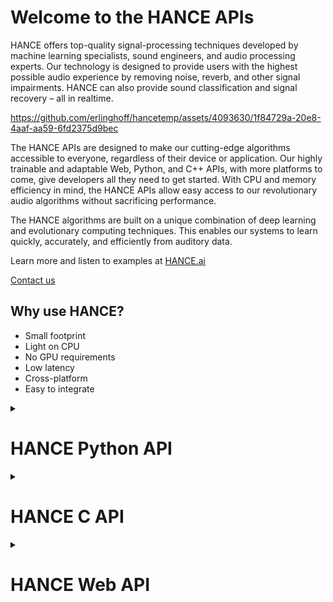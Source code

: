 # Welcome to the HANCE APIs

HANCE offers top-quality signal-processing techniques developed by machine learning specialists, sound engineers, and audio processing experts. Our technology is designed to provide users with the highest possible audio experience by removing noise, reverb, and other signal impairments. HANCE can also provide sound classification and signal recovery – all in realtime. 

https://github.com/erlinghoff/hancetemp/assets/4093630/1f84729a-20e8-4aaf-aa59-6fd2375d9bec

The HANCE APIs are designed to make our cutting-edge algorithms accessible to everyone, regardless of their device or application. Our highly trainable and adaptable Web, Python, and C++ APIs, with more platforms to come, give developers all they need to get started. With CPU and memory efficiency in mind, the HANCE APIs allow easy access to our revolutionary audio algorithms without sacrificing performance.

The HANCE algorithms are built on a unique combination of deep learning and evolutionary computing techniques. This enables our systems to learn quickly, accurately, and efficiently from auditory data.

Learn more and listen to examples at [HANCE.ai](https://hance.ai)

[Contact us](https://hance.ai/contact/)

## Why use HANCE?

- Small footprint
- Light on CPU
- No GPU requirements
- Low latency
- Cross-platform
- Easy to integrate

<details>
    <summary>
<h1>HANCE Python API</h1>
    </summary>

HANCE is a powerful audio enhancement engine that can drastically improve the quality of audio signals in your Python projects. This document explains how to install and use the HANCE Python wrapper.

To learn more about HANCE and its capabilities, visit [HANCE.ai](https://hance.ai).

## Installation

Installing the HANCE Python wrapper is easy:

* Use _pip_, the standard Python package installer. 
* Run the command in the example below from the _terminal_ on macOS or the _command line_ on Windows. 

> 
> Note that HANCE is compatible with Python 3 and later. If your Python version is older than Python 3, update it to use the HANCE Python API.

### Install HANCE with Pip

```bash
python -m pip install hance
```

## How to use

The HANCE Python API is essentially a wrapper around the underlying C++ library. To use the API, you can import it and then list the available models:

### Importing HANCE

```python
import hance
models = hance.list_models()
print(models)
```

> 
> Use the `list_models` function to get a list of available models you can use with HANCE, such as noise reduction and reverb removal models.

## Basic audio processing
To process an audio file using HANCE, use the `process_file` function, as shown below.

> 
> In this example, we use _PySoundFile_ to read and write audio files. While _PySoundFile_ is not a requirement for using HANCE, it is a convenient library for handling audio files in Python. If you wish to use the process_file function shown in the example, you must install PySoundFile by running the command `python -m pip install soundfile`

### File processing
```python
import hance
models = hance.list_models()
hance.process_file(models[0], input_file_path, output_file_path)
```


The HANCE engine works without a license but it will leave a watermark on the sound. You can obtain a license for the HANCE engine [here](https://hance.ai/contact).
This is an example of processing a file using a license.

### Using with a license
```python
import hance

license_string = "example_license"

models = hance.list_models()
hance.process_file(models[0], input_file_path, output_file_path,
                    license_string=license_string)
```


## Realtime processing

In addition to processing audio files, HANCE can also be used on realtime audio streams. The following example demonstrates how to use HANCE with PyAudio to record audio from a microphone, process it in realtime, and output it to headphones. At the very bottom you can find a minimal example of this with only the HANCE related parts.


### Complete Python example of realtime processing

```python
 # We capture the input of your microphone and process it in real-time. 
 # We then send it to the output device.

import threading
import numpy as np
import hance
import pyaudio

engine = hance.HanceEngine()
p = pyaudio.PyAudio()

FORMAT = pyaudio.paFloat32
CHANNELS = 1
RATE = 44100
CHUNK = 512

print("\nRecord audio from a microphone and process it in realtime with HANCE.")
print("PyAudio will induce some latency with the roundtrip to the soundcard,")
print("but the HANCE engine runs in realtime.\n")

# We get a list of available input devices.
input_devices = []
for i in range(p.get_device_count()):
    device_info = p.get_device_info_by_index(i)
    if device_info["maxInputChannels"] > 0:
        input_devices.append(device_info)

# Print the list of available input devices and ask the user to select one.
print("Available input devices:")
for i, device in enumerate(input_devices):
    print(f"{i}: {device['name']}")
input_device_index = int(input("\nSelect an input device by entering its number: "))
input_device_info = input_devices[input_device_index]

# We get a list of available output devices.
output_devices = []
for i in range(p.get_device_count()):
    device_info = p.get_device_info_by_index(i)
    if device_info["maxOutputChannels"] > 0:
        output_devices.append(device_info)

# We print the list of available input devices and ask the user to select one.
print("\nAvailable output devices:")
print("To prevent feedback, select a headphones output.\n")

for i, device in enumerate(output_devices):
    print(f"{i}: {device['name']}")
output_device_index = int(input("\nSelect an output device by entering its number: "))
output_device_info = output_devices[output_device_index]

models = hance.list_models()
processor = engine.create_processor(models[0], CHANNELS, RATE)

stop_thread = False
processor_active = True

def record_and_playback_thread():
    stream_record = p.open(format=FORMAT, channels=CHANNELS,
                           rate=RATE, input=True,
                           input_device_index=input_device_info['index'],
                           frames_per_buffer=CHUNK)

    stream_play = p.open(format=pyaudio.paFloat32,
                         channels=1,
                         rate=RATE,
                         frames_per_buffer=CHUNK,
                         output=True,
                         output_device_index=output_device_info['index']
                         )
    while not stop_thread:
        data = stream_record.read(CHUNK, exception_on_overflow=False)
        audio_buffer = np.frombuffer(data, dtype=np.float32)
        if processor_active:
            audio_buffer = processor.process(audio_buffer)
        stream_play.write(audio_buffer.astype(np.float32).tobytes())

    # We stop recording.
    stream_record.stop_stream()
    stream_record.close()

    stream_play.stop_stream()
    stream_play.close()

t = threading.Thread(target=record_and_playback_thread)
t.start()

print("\nThe microphone and processing is active")
while True:
    user_input = input("Enter 'p' to toggle processing on and off or 'q' to quit: ")
    if user_input.lower() == "p":
        # Bypass processing and continue the loop
        if processor_active:
            processor_active = False
            print("The processing is bypassed")
        else:
            processor_active = True
            print("The processing is active")
    elif user_input.lower() == "q":
        # Stop the thread
        stop_thread = True
        break

t.join
```

Here is a minimal example of the HANCE-related code for you to look at:

> 
> Please note that this example does not run, as the PCM_AUDIO_DATA is not set, and is only used to demonstrate the usage of the API.

### Minimal Python example

```python
import hance
import numpy as np

engine = hance.HanceEngine()
models = hance.list_models()
processor = engine.create_processor(models[0], CHANNELS, RATE)
audio_buffer = np.frombuffer(PCM_AUDIO_DATA, dtype=np.float32)
audio_buffer = processor.process(audio_buffer)
```

The HANCE Python wrapper is a powerful tool for audio processing and enhancement. With the ability to remove noise, decrease reverb, and be highly CPU and memory-efficient, HANCE stands at the cutting edge of audio enhancement technology. 

We hope this guide has helped get you started with the HANCE Python wrapper, and we encourage you to visit the [HANCE ](https://hance.ai) website to learn more about HANCE and its capabilities.
</details>

<details>
<summary>
<h1>HANCE C API</h1>
</summary>

The C interface for the HANCE Audio Engine provides developers with simple access to HANCE's powerful algorithms and processing capabilities from all languages that offer bindings for standard C-compatible libraries. The HANCE Audio Engine is a light-weight and cross-platform library, and it should be very easy to integrate it into your application. The library can load pre-trained AI models and use these for audio processing to perform various tasks such as noise reduction and de-reverberation.

> 
> The HANCE Audio Engine is delivered with general purpose models for
> noise reduction and de-reverberation. These are designed to meet common 
> requirements in terms of latency and CPU usage. However, we can train custom
> models for lower latencies or less CPU usage at the cost of separation
> quality. Please [contact us](https://hance.ai/contact) for more information.

## Getting Started

The HANCE API is designed to be as simple as possible. The **ProcessFile** example (see the **Examples** folder in the API) illustrates how to create a HANCE processor and process audio with it. [CMake 3.0](https://cmake.org/) or later is required to build the example. To build **ProcessFile**, open the Terminal (on Mac and Linux) or the Command Line Prompt (on Windows) and locate the **Examples/ProcessFile** subfolder in the HANCE API. Please type ```./Build.sh``` on Mac or Linux, or ```Build.bat``` on Windows.

To use the HANCE API, we first need to make sure the "Include" in the HANCE API is added to the header search path and include the HanceEngine header file:

### Include the HANCE Engine Header File
```c++
#include "HanceEngine.h"
```

Now we can create an instance of a HANCE processor by specifying a path to a HANCE model file along with the number of channels and sample rate to use:

### Creating a HANCE Processor Instance
```c++
// Create a HANCE processor that loads the pre-trained model from file
processorHandle = hanceCreateProcessor (modelFilePath, numOfChannels, sampleRate);
if (processorHandle == nullptr)
    handleError ("Unable to create the HANCE audio processor.");
```

The returned processor handle will be **nullptr** if the processor couldn't be created, e.g., because the model file path is invalid.

Now, we can add audio in floating point format to the HANCE processor. The HANCE API supports audio stored either as channel interleaved audio (hanceAddAudioInterleaved and hanceGetAudioInterleaved) or as separate channel vectors (hanceAddAudio and hanceGetAudio). We demonstrate how to add audio from a std::vector containing channel interleaved float values below:

### Adding Channel Interleaved Audio to a HANCE Processor
```c++
// We read PCM audio from the file in the 32-bit floating point format
hanceAddAudioInterleaved (processorHandle, audioBuffer.data(),
                          audioBuffer.size() / numOfChannels);
```

The processing introduces latency, so we need to query how many samples (if any) that are available before we can pick up the processed audio using hanceGetAudioInterleaved:

### Getting Processed Audio from a HANCE Processor
```c++
int numOfPendingSamples = hanceGetNumOfPendingSamples (processorHandle);
vector <float> processedBuffer (numOfChannels * numOfPendingSamples);
if (!hanceGetAudioInterleaved (processorHandle,
                               processedBuffer.data(),
                               numOfPendingSamples))
{
    handleError ("Unable to get audio from the HANCE audio processor.");
}
```

You can add silent audio (all values set to zero) to get the processing tail caused by the model's latency. When you have completed the processing of the audio stream, please make sure to delete the HANCE processor to free its memory:

### Deleting the HANCE Processor and Free Memory
```c++
hanceDeleteProcessor (processorHandle);
```

## Performance Considerations

The HANCE Audio Engine is a light-weight and cross-platform library, and it uses either of the following libraries for vector arithmetic if available:

* Intel Performance Primitives
* Apple vDSP

> 
> The HANCE Audio Engine reverts to pure C++ when no compatible vector arithmetic library is available.

## Datatypes

### HanceProcessorHandle
```c++
typedef void* HanceProcessorHandle;
```
The processor handle refers to an audio processor that can process PCM audio in 32-bit floating point using a specified inference model. The handle created using [hanceCreateProcessor](#hanceCreateProcessor).

### HanceProcessorInfo
```c++
struct HanceProcessorInfo
{
    double sampleRate;
    int32_t numOfModelChannels;
    int32_t latencyInSamples;
};
```

The HanceProcessorInfo contains information about a neural network based audio processor.

|Return Type|Member name|Description|
|-----------|-----------|-----------|
|double|sampleRate|Sample rate used when model was trained. The processor will automatically convert sample rates to match the model.|
|int32_t|numOfModelChannels|The true number of channels used in the processing. The processor will automatically convert the channel format to match the model.|
|int32_t|latencyInSamples|The maximum latency of the model in samples.|

## Functions

### hanceAddAudio
```c++
void hanceAddAudio (HanceProcessorHandle processorHandle,
                    const float **pcmChannels,
                    int32_t numOfSamples)
```

Adds floating point PCM encoded audio from separate channels to the HANCE audio processor.

|Parameters| Description |
|--------------|-|
|processorHandle|Handle to the audio processor.|
|pcmChannels|Pointer to an array of channel data pointers, each pointing to sampled PCM values as 32-bit floating point.|
|numOfSamples|The number of samples to add|

### hanceAddAudioInterleaved
```c++
void hanceAddAudioInterleaved (HanceProcessorHandle processorHandle,
                               const float* interleavedPCM,
                               int32_t numOfSamples)
```

Adds floating point PCM encoded audio from a single channel-interleaved buffer to the HANCE audio processor.

|Parameters|Description|
|--------------|-|
|processorHandle|Handle to the audio processor.|
|interleavedPCM|Pointer to a 32-bit floating point buffer containing channel-interleaved PCM audio (stereo audio will be in the form "Left Sample 1", "Right Sample 1", "Left Sample 2"...).|
|numOfSamples|The number of samples to add|

### hanceAddLicense
```c++
bool hanceAddLicense (const char* licenseString)
```

Adds a license key to the HANCE engine to remove audio watermarking on the output.

|Parameters|Description |
|--------------|-|
|licenseString|A string containing a license received from HANCE.|
|**Returns**|True, if the license check succeeded, otherwise false.|

### hanceCreateProcessor
```c++
HanceProcessorHandle hanceCreateProcessor (const char* modelFilepath,
                                           int32_t numOfChannels,
                                           double sampleRate)
```

Creates an audio processor, loads a model file and returns a handle to the processor instance if successful.

|Parameters|Description |
|--------------|-|
|modelFilepath|Pointer to a zero terminated string containing the file path of the model file to load.|
|numOfChannels|The number of channels in the audio to process.|
|sampleRate|The sample rate of the audio to process.|
|**Returns**|A valid processor handle on success, otherwise nullptr.|

### hanceDeleteProcessor
```c++
void hanceDeleteProcessor (HanceProcessorHandle processorHandle)
```

Deletes a processor instance.

|Parameters|Description |
|--------------|-|
|processorHandle|Handle to the processor to delete.|

### hanceGetAudio
```c++
bool hanceGetAudio (HanceProcessorHandle processorHandle,
                    float* const* pcmChannels,
                    int32_t numOfSamples)
```

Gets floating point PCM encoded audio in separate channels after processing. The number of requested samples must be less or equal to the number of available samples as returned by /ref hanceGetNumOfPendingSamples.

|Parameters|Description |
|--------------|-|
|processorHandle|Handle to the audio processor.|
|pcmChannels|Pointer to an array of channel data pointers, each receiving sampled PCM values as 32 bit floating point.|
|numOfSamples|The number of samples to retrieve|

### hanceGetAudioInterleaved
```c++
bool hanceGetAudioInterleaved (HanceProcessorHandle processorHandle,
                               float* interleavedPCM,
                               int32_t	numOfSamples)
```

Gets floating point PCM encoded audio in a single channel-interleaved buffer after processing. The number of requested samples must be less or equal to the number of available samples as returned by /ref hanceGetNumOfPendingSamples.

|Parameters|Description|
|--------------|-|
|processorHandle|Handle to the audio processor.|
|interleavedPCM|Pointer to an array of channel data pointers, each receiving sampled PCM values as 32 bit floating point.|
|numOfSamples|The number of samples to retrieve|

### hanceGetNumOfPendingSamples
```c++
int32_t hanceGetNumOfPendingSamples (HanceProcessorHandle processorHandle)
```

Returns the number of samples that are ready after model inference. If the end of the stream has been reached, endOfStream can can be set to true to retrieve the number of remaining samples in the processing queue.

|Parameters|Description|
|--------------|-|
|processorHandle|Handle to the audio processor.|
|**Returns**|Number of completed samples.|

### hanceGetProcessorInfo
```c++
void hanceGetProcessorInfo (HanceProcessorHandle processorHandle,
                            HanceProcessorInfo* processorInfo)
```

Fills a the [HanceProcessorInfo](#HanceProcessorInfo) structure with information about the HANCE processor.

|Parameters| Description|
|--------------|-|
|processorHandle|Handle to the audio processor.|
|processorInfo|Pointer to a HanceProcessorInfo struct that will receive the model information.|

### hanceResetProcessorState
```c++
void hanceResetProcessorState (HanceProcessorHandle processorHandle)
```

Resets the processor state and clears all delay lines.

|Parameters|Description |
|--------------|-|
|processorHandle|Handle to the audio processor.|

</details>

<details>
  <summary>
    <h1>HANCE Web API</h1>
  </summary>


The HANCE Web API provides developers with a simple, programmatic interface to access HANCE's powerful algorithms and processing capabilities. By making HTTP(S) requests to the HANCE Web API, developers can process audio files, explore the various [processing modules](#get-models) HANCE offers, and find the best configuration for their needs.

The HANCE Web API offers developers a taste of the impressive results generated by the HANCE Audio Engine. However, it should be noted that this API does not demonstrate realtime processing. This is because files must be uploaded to the HANCE servers, processed, and downloaded to the user's browser.

We recommend reviewing our [C++](https://hance.ai/api/c) and [Python](https://hance.ai/api/python) API documentation or [contacting us directly](https://hance.ai/contact) if you are interested in exploring realtime audio processing or training custom models.

This document provides a comprehensive guide to the HANCE Web API, with endpoints, parameters, options, and JavaScript (ES6) code examples. It is designed to make learning the HANCE Web API quick, easy and fun.

> 
> Using the HANCE Web API without an API key will limit the processing time for each file to 30 seconds, and the returned file format is limited to 128kbps mp3. You can purchase an API key from [HANCE](https://hance.ai/contact) to remove these limitations and access additional features. With an API key, you can process files for longer periods of time and receive the file in more formats.

## Get Upload URL

To start uploading files from your code, request an upload **ID** and **URL** from the server. These will securely handle the file and ensure a successful upload.

> 
> **Important HANCE Web API endpoint A**<br>
> https://server.hance.ai/api/get_upload_url

### Get Upload URL: JavaScript Code Example

```javascript
// First, we store the address from "Important endpoint A" as a constant:
const URL_ID_ENDPOINT =
  "https://server.hance.ai/api/get_upload_url"

// Using ES6 syntax, this one-liner downloads and converts our data from JSON
// to native JavaScript objects.

const getData = async () => await (await fetch(URL_ID_ENDPOINT)).json()

getData()
  .then(({ upload_url, upload_id }) => {
    // Once the data is available, the .then() method will be called,
    // providing access to the upload_url and upload_id values. Here we would
    // typically place an upload function, passing in the now available data.

    // Do something here...

    // We are also returning the values so that they can be used in the next
    // steps.
    return { upload_url, upload_id }
  })
  .catch(console.error)
```

### Get upload URL: query parameters

| Field  | Type   | Description                                                                                                         |
| ------ | ------ | ------------------------------------------------------------------------------------------------------------------- |
| origin | String | Use the **origin** parameter with your website URL to handle potential CORS issues during web browser file uploads. |

> 
> CORS is a security feature that blocks web pages from making requests to a different domain than the one that served the web page. By specifying the origin parameter, the API server can validate that the request is coming from an authorized domain and allow the request to proceed. If the upload process fails later, this might be the cause, so please come back and apply an **origin** query parameter.

### Get upload URL: setting the origin

```javascript
// Alternative 1: Getting the origin from the current browser URL.
let origin = window.location.origin

// Alternative 2: Manually setting the origin.
let origin = "https://example.com"

// Add the origin defined in alternative 1 or 2 as a query parameter to the
// endpoint, using the encodeURI method for compatibility when used as a
// query parameter.
const URL_ID_ENDPOINT = `https://server.hance.ai/api/get_upload_url?origin=${encodeURI(origin)}`
```

### Get upload URL: return values

| Field      | Type   | Description                                                               |
| ---------- | ------ | ------------------------------------------------------------------------- |
| upload_url | String | The URL used for uploading the file to be processed by the API.           |
| upload_id  | String | A unique identifier that allows the API to identify and process the file. |

## Get models

The **get_models endpoint** provides a list of models you can select to process uploaded audio files. Each model addresses a certain audio-related problem, such as noise reduction, reverb attenuation, signal recovery and so forth.

> 
> Hance specializes in creating lightweight, effective models optimized for all kinds of realtime audio processing. The HANCE Audio Engine is built from scratch to be highly CPU and memory efficient. It can be customized and trained to tackle various audio-related issues. For information on custom-developed models, please [contact us](https://hance.ai/contact).


> 
> **Important HANCE Web API endpoint B**<br>
> https://server.hance.ai/api/get_models


### Get models: example of returned JSON data


```json
[
  {"model_description": "De-noise", "model_id": "speech-denoise"}, 
  {"model_description": "De-reverb", "model_id": "speech-dereverb"}
]
```


### Get models: retrieving and selecting a model

```javascript
// First, we store the address from Important endpoint B as a constant:
const MODELS_ENDPOINT =
  "https://server.hance.ai/api/get_models"

const getModelsData = async () => await (await fetch(MODELS_ENDPOINT)).json()

getModelsData()
  .then((models) => {
    // The array of objects is now available to the getModelData function
    // and ready to be utilized.

    // We can do something with the models data here. To check if we have
    // received the data, we log it to the console.
    console.dir(models)

    // We also return the models data so the values can be used in the next
    // .then() call, like in the example below.
    return models
  })
  .then((models) => console.log(models[1].model_id))//real_time_noise_reverb_v1
  .catch(console.error)
```

### Get models: return values

| Field  | Type             | Description                                                                             |
| ------ | ---------------- | --------------------------------------------------------------------------------------- |
| models | Array of objects | Each object in the models array contain a **model_description** and a **model_id** key. |

## Processing audio files

 Once you have obtained the upload URL and unique ID, as explained in the [Get upload URL](#get-upload-url) section, and [selected the appropriate model](#get-models), we can upload audio files to HANCE's servers. To do this, make a POST request to the generated upload URL and include some of the query parameters described below with the request.

> 
> The WEB API does not demonstrate the realtime capabilities of the HANCE audio engine, as files must be uploaded to the server, processed, and then downloaded back. It does, however, demonstrate the excellent quality of the results. For realtime processing, please refer to our [C++](https://hance.ai/api/c) and [Python](https://hance.ai/api/python) documentation or [contact us](https://hance.ai/contact) with any questions.

### Processing audio files: query parameters

| Field           | Type   | Description                                                                                                                                          |
| --------------- | ------ | ---------------------------------------------------------------------------------------------------------------------------------------------------- |
| upload_id       | String | The upload_id returned from the [Get upload URL](#get-upload-url) endpoint.                                                                          |
| model_id        | String | The model used for processing. This can be obtained by using the [Get models](#get-models) endpoint detailed above.                                  |
| file_type       | String | The parameter is optional, and it accepts the two values **audio_file** or **audio_sprite**. If no value is provided, it defaults to **audio_file**. |
| return_file_url | String | Option to return the file directly and improve speed by eliminating extra transfer. Set the value to true/false with false as the default value.     |
| output_format   | String | An optional output file format for the processed file. Accepted values are **wav** (default), **mp3**, and **ogg**.                                  |

> *hint*
> The HANCE Web API enables faster file uploads by accepting compressed files. This can dramatically reduce upload time, accelerating the whole process. However, the quality of the returned files may be diminished when using compressed audio formats, so it is recommended to experiment with different file formats before settling on one.

### Processing audio files: return values

The HANCE Web API will return a redirect to the enhanced file once it has completed processing. If the redirect argument is not specified or set to **false**, the API will return a URL pointing to the processed file instead. The request may take a while to complete, depending on how large and complex the file is.

### A minimal demo

A minmal demo of the web api is available [here](https://server.hance.ai/demo)
</details>





